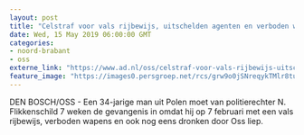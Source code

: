 ```yaml
---
layout: post
title: "Celstraf voor vals rijbewijs, uitschelden agenten en verboden wapenbezit in Oss"
date: Wed, 15 May 2019 06:00:00 GMT
categories: 
- noord-brabant 
- oss 
externe_link: "https://www.ad.nl/oss/celstraf-voor-vals-rijbewijs-uitschelden-agenten-en-verboden-wapenbezit-in-oss~a6500e29/"
feature_image: "https://images0.persgroep.net/rcs/grw9o0jSNreqykTMlr8tuIu0jlo/diocontent/108273321/_fitwidth/400/?appId=21791a8992982cd8da851550a453bd7f&quality=0.7"
---
```


DEN BOSCH/OSS - Een 34-jarige man uit Polen moet van politierechter N. Flikkenschild 7 weken de gevangenis in omdat hij op 7 februari met een vals rijbewijs, verboden wapens en ook nog eens dronken door Oss liep.
